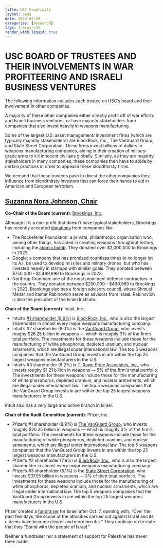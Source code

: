 ```yaml
---
title: USC Complicity
layout: page
date: 2024-06-09
categories: [research]
tags: [research]
render_with_liquid: true
---
```


# USC BOARD OF TRUSTEES AND THEIR INVOLVEMENTS IN WAR PROFITEERING AND ISRAELI BUSINESS VENTURES

The following information includes each trustee on USC’s board and their involvement in other companies. 

A majority of these other companies either directly profit off of war efforts and Israeli business ventures, or have majority stakeholders from companies that also invest heavily in weapons manufacturing.

Some of the largest U.S. asset management/ investment firms (which are typically majority stakeholders) are  BlackRock, Inc., The VanGuard Group, and State Street Corporation. These firms invest billions of dollars in weapons manufacturing companies, aiding in their creation of military-grade arms to kill innocent civilians globally. Similarly, as they are majority stakeholders in many companies, these companies then have to abide by certain practices in order to appease these bloodthirsty firms.

We demand that these trustees push to divest the other companies they influence from bloodthirsty investors that can force their hands to aid in American and European terrorism.

## [Suzanna Nora Johnson, Chair](https://www.brookings.edu/people/suzanne-nora-johnson/)

**Co-Chair of the Board (current)**: [Brookings, Inc.](https://www.brookings.edu/)

Although it is a non-profit that doesn’t have typical stakeholders, Brookings has recently accepted 
[donations](https://www.brookings.edu/wp-content/uploads/2023/11/Brookings_FY23_Annual_Report.pdf) from companies like:
* The Rockefeller Foundation: a private, philanthropic organization who, among other things, has aided in creating weapons throughout history, including the [atomic bomb](https://resource.rockarch.org/story/the-atomic-bomb-development-rockefeller-foundation-role/). They donated over $2,000,000 to Brookings in 2023.
* Google: a company that has promised countless times to no longer let its A.I. be used to develop missiles and military drones, but who has invested heavily in startups with similar goals. They donated between $750,000 - $1,499,999 to Brookings in 2023.
* Northrup Grunman: one of the most prominent defense contractors in the country. They donated between $250,000 - $499,999 to Brookings in 2023.
	Brookings also has a foreign advisory council, where Shmuel Meitar and Itamar Rabinovich serve as 
advisors from Israel. Rabinovich is also the president of the Israel Institute.

**Chair of the Board (current)**: Intuit, Inc.
* Intuit’s [#1 shareholder (8.9%)](https://www.sec.gov/Archives/edgar/data/896878/000110465922121633/tm2223271-2_def14a.htm#tSOT) is [BlackRock, Inc.](https://peoplesforum.org/blog_post/blackrock-funds-genocide-against-palestinians/), who is also the largest shareholder in almost every 
major weapons manufacturing company.
* Intuit’s #2 shareholder (8.0%) is the [VanGuard Group](https://weaponfreefunds.org/fund/vanguard-500-index-fund/VFIAX/weapon-investments/FSUSA002QH/FOUSA00L8W), who invests roughy $26.25 billion in weapons — 
which is roughly 3% of the firm’s total portfolio. The investments for these weapons include those for the manufacturing of white phosphorus, depleted uranium, and nuclear armaments, which are illegal under international law. The top 5 weapons companies that the VanGuard Group invests in are within the top 25 largest weapons manufacturers in the U.S.
* Intuit’s #3 shareholder (6.2%) is [T. Rowe Price Associates, Inc.](https://weaponfreefunds.org/fund/t-rowe-price-value-fund/TRZAX/weapon-investments/FSUSA0000G/F000014VO9), who invests roughy $1.21 billion in weapons — 5% of the firm's total portfolio. The investments for these weapons include those for the manufacturing of white phosphorus, depleted uranium, and nuclear armaments, which are illegal under international law. The top 5 weapons companies that the VanGuard Group invests in are within the top 25 largest weapons manufacturers in the U.S.

Intuit also has a very large and active branch in Israel.

**Chair of the Audit Committee (current)**: Pfizer, Inc.
* Pfizer’s #1 shareholder (8.9%) is [The VanGuard Group](https://weaponfreefunds.org/fund/vanguard-500-index-fund/VFIAX/weapon-investments/FSUSA002QH/FOUSA00L8W), who invests roughly $26.25 billion in weapons —  which is roughly 3% of the firm’s total portfolio. The investments for these weapons include those for the manufacturing of white phosphorus, depleted uranium, and nuclear armaments, which are illegal under international law. The top 5 weapons companies that the VanGuard Group invests in are within the top 25 largest weapons manufacturers in the U.S.
* Pfizer’s #2 shareholder (7.9%) is [BlackRock, Inc.](https://peoplesforum.org/blog_post/blackrock-funds-genocide-against-palestinians/), who is also the largest shareholder in almost every 
major weapons manufacturing company.
* Pfizer’s #3 shareholder (5.1%) is the [State Street Corporation](https://weaponfreefunds.org/fund/state-street-equity-500-index-fund/SSSVX/weapon-investments/FSUSA04AUI/F00000QT2C), who invests $37.55 billion in weapons — 3% of their total portfolio. The investments for these weapons include those for the manufacturing of white phosphorus, depleted uranium, and nuclear armaments, which are illegal under international law. The top 5 weapons companies that the VanGuard Group invests in are within the top 25 largest weapons manufacturers in the U.S.

Pfizer created a [fundraiser](https://www.linkedin.com/posts/albert-bourla_standing-with-the-people-of-israel-activity-7118243940096466944-lRGZ/?utm_source=share&utm_medium=member_desktop) for Israel after Oct. 7, opening with, 
“Over the past few days, the scope of the atrocities carried out against Israel and its citizens have 
become clearer and more horrific.” They continue on to state that they “Stand with the people of Israel.”

Neither a fundraiser nor a statement of support for Palestine has never been made.

